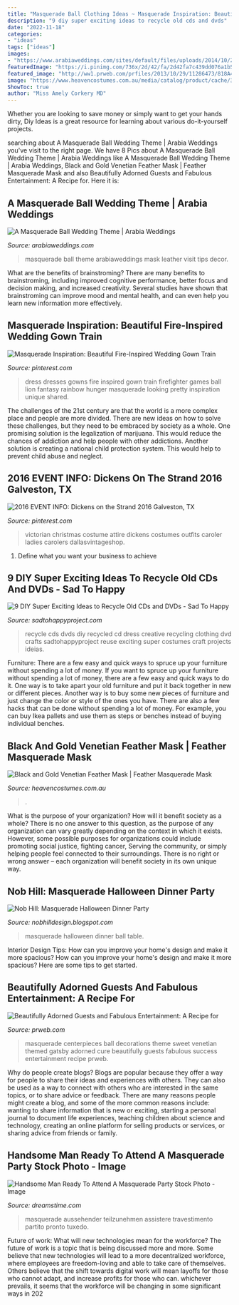 ```yaml
---
title: "Masquerade Ball Clothing Ideas ~ Masquerade Inspiration: Beautiful Fire-inspired Wedding Gown Train"
description: "9 diy super exciting ideas to recycle old cds and dvds"
date: "2022-11-18"
categories:
- "ideas"
tags: ["ideas"]
images:
- "https://www.arabiaweddings.com/sites/default/files/uploads/2014/10/27/bride2.jpg"
featuredImage: "https://i.pinimg.com/736x/2d/42/fa/2d42fa7c439dd076a1b56286b803cb35--rainbow-wedding-dress-wedding-dress-train.jpg?b=t"
featured_image: "http://ww1.prweb.com/prfiles/2013/10/29/11286473/818A4019.jpg"
image: "https://www.heavencostumes.com.au/media/catalog/product/cache/3ca7c4de79fd9294a778cbfdebc9dde4/e/-/e-cx-07150-elevate-costumes-eleganttall-feather-masquerade-mask-in-black-and-gold-1000_1.jpg"
ShowToc: true
author: "Miss Amely Corkery MD"
---
```



Whether you are looking to save money or simply want to get your hands dirty, Diy Ideas is a great resource for learning about various do-it-yourself projects.

	

		
searching about A Masquerade Ball Wedding Theme | Arabia Weddings you've visit to the right page. We have 8 Pics about A Masquerade Ball Wedding Theme | Arabia Weddings like A Masquerade Ball Wedding Theme | Arabia Weddings, Black and Gold Venetian Feather Mask | Feather Masquerade Mask and also Beautifully Adorned Guests and Fabulous Entertainment: A Recipe for. Here it is:
		
    
## A Masquerade Ball Wedding Theme | Arabia Weddings

<img loading=lazy src="https://www.arabiaweddings.com/sites/default/files/uploads/2014/10/27/bride2.jpg" onerror="this.onerror=null;this.src='https://tse1.mm.bing.net/th?id=OIP.6rV8snhY5aPsfm6c4bn9zgHaLH&amp;pid=15.1';" alt="A Masquerade Ball Wedding Theme | Arabia Weddings">

_Source: arabiaweddings.com_

>masquerade ball theme arabiaweddings mask leather visit tips decor. 

	

What are the benefits of brainstroming?
There are many benefits to brainstroming, including improved cognitive performance, better focus and decision making, and increased creativity. Several studies have shown that brainstroming can improve mood and mental health, and can even help you learn new information more effectively.

    
## Masquerade Inspiration: Beautiful Fire-Inspired Wedding Gown Train

<img loading=lazy src="https://i.pinimg.com/736x/2d/42/fa/2d42fa7c439dd076a1b56286b803cb35--rainbow-wedding-dress-wedding-dress-train.jpg?b=t" onerror="this.onerror=null;this.src='https://tse2.mm.bing.net/th?id=OIP.vjwlxYO3L-rySLdE3xgdoAHaL3&amp;pid=15.1';" alt="Masquerade Inspiration: Beautiful Fire-Inspired Wedding Gown Train">

_Source: pinterest.com_

>dress dresses gowns fire inspired gown train firefighter games ball lion fantasy rainbow hunger masquerade looking pretty inspiration unique shared. 

	

The challenges of the 21st century are that the world is a more complex place and people are more divided. There are new ideas on how to solve these challenges, but they need to be embraced by society as a whole. One promising solution is the legalization of marijuana. This would reduce the chances of addiction and help people with other addictions. Another solution is creating a national child protection system. This would help to prevent child abuse and neglect.

    
## 2016 EVENT INFO: Dickens On The Strand 2016 Galveston, TX

<img loading=lazy src="https://i.pinimg.com/736x/fc/64/1d/fc641de8c778d00b084d5ffd155bc516--victorian-costume-costume-shop.jpg" onerror="this.onerror=null;this.src='https://tse1.mm.bing.net/th?id=OIP.Bh2W1tq6phEf2uTLMcJXjQHaOX&amp;pid=15.1';" alt="2016 EVENT INFO: Dickens on the Strand 2016 Galveston, TX">

_Source: pinterest.com_

>victorian christmas costume attire dickens costumes outfits caroler ladies carolers dallasvintageshop. 

	

1. Define what you want your business to achieve 

    
## 9 DIY Super Exciting Ideas To Recycle Old CDs And DVDs - Sad To Happy

<img loading=lazy src="https://sadtohappyproject.com/wp-content/uploads/2014/12/recycle-old-cds-crafts-recycle-old-dvds-reuse-recycle-old-cds-dvds1sds1.jpg" onerror="this.onerror=null;this.src='https://tse1.mm.bing.net/th?id=OIP.QUrUHWjGadkzxhxMT7znvQHaHa&amp;pid=15.1';" alt="9 DIY Super Exciting Ideas to Recycle Old CDs and DVDs - Sad To Happy">

_Source: sadtohappyproject.com_

>recycle cds dvds diy recycled cd dress creative recycling clothing dvd crafts sadtohappyproject reuse exciting super costumes craft projects ideias. 

	

Furniture: There are a few easy and quick ways to spruce up your furniture without spending a lot of money.
If you want to spruce up your furniture without spending a lot of money, there are a few easy and quick ways to do it. One way is to take apart your old furniture and put it back together in new or different pieces. Another way is to buy some new pieces of furniture and just change the color or style of the ones you have. There are also a few hacks that can be done without spending a lot of money. For example, you can buy Ikea pallets and use them as steps or benches instead of buying individual benches.

    
## Black And Gold Venetian Feather Mask | Feather Masquerade Mask

<img loading=lazy src="https://www.heavencostumes.com.au/media/catalog/product/cache/3ca7c4de79fd9294a778cbfdebc9dde4/e/-/e-cx-07150-elevate-costumes-eleganttall-feather-masquerade-mask-in-black-and-gold-1000_1.jpg" onerror="this.onerror=null;this.src='https://tse2.mm.bing.net/th?id=OIP.x_NAmR7k9iEAiXz0a9ttxwHaKW&amp;pid=15.1';" alt="Black and Gold Venetian Feather Mask | Feather Masquerade Mask">

_Source: heavencostumes.com.au_

>. 

	

What is the purpose of your organization? How will it benefit society as a whole?
There is no one answer to this question, as the purpose of any organization can vary greatly depending on the context in which it exists. However, some possible purposes for organizations could include promoting social justice, fighting cancer, Serving the community, or simply helping people feel connected to their surroundings. There is no right or wrong answer – each organization will benefit society in its own unique way.

    
## Nob Hill: Masquerade Halloween Dinner Party

<img loading=lazy src="http://1.bp.blogspot.com/-ichUszvQ-Ng/UnHfblwsWqI/AAAAAAAAEC8/pDrPl2zdKDs/s1600/Masquerade+table+WM.jpg" onerror="this.onerror=null;this.src='https://tse2.mm.bing.net/th?id=OIP.fCcuPzQWlZLyya3VDdFgNwHaLH&amp;pid=15.1';" alt="Nob Hill: Masquerade Halloween Dinner Party">

_Source: nobhilldesign.blogspot.com_

>masquerade halloween dinner ball table. 

	

Interior Design Tips: How can you improve your home's design and make it more spacious?
How can you improve your home's design and make it more spacious? Here are some tips to get started.

    
## Beautifully Adorned Guests And Fabulous Entertainment: A Recipe For

<img loading=lazy src="http://ww1.prweb.com/prfiles/2013/10/29/11286473/818A4019.jpg" onerror="this.onerror=null;this.src='https://tse4.mm.bing.net/th?id=OIP.LFQTnpmFf02a103VHmCJRwHaJQ&amp;pid=15.1';" alt="Beautifully Adorned Guests and Fabulous Entertainment: A Recipe for">

_Source: prweb.com_

>masquerade centerpieces ball decorations theme sweet venetian themed gatsby adorned cure beautifully guests fabulous success entertainment recipe prweb. 

	

Why do people create blogs?
Blogs are popular because they offer a way for people to share their ideas and experiences with others. They can also be used as a way to connect with others who are interested in the same topics, or to share advice or feedback. There are many reasons people might create a blog, and some of the more common reasons include: wanting to share information that is new or exciting, starting a personal journal to document life experiences, teaching children about science and technology, creating an online platform for selling products or services, or sharing advice from friends or family.

    
## Handsome Man Ready To Attend A Masquerade Party Stock Photo - Image

<img loading=lazy src="https://thumbs.dreamstime.com/z/handsome-man-ready-to-attend-masquerade-party-sitting-park-bench-wearing-tuxedo-wearing-mask-his-hand-ball-mask-44348562.jpg" onerror="this.onerror=null;this.src='https://tse4.mm.bing.net/th?id=OIP.SeBwgPeq4xCHvFbRzuQFiQHaKD&amp;pid=15.1';" alt="Handsome Man Ready To Attend A Masquerade Party Stock Photo - Image">

_Source: dreamstime.com_

>masquerade aussehender teilzunehmen assistere travestimento partito pronto tuxedo. 

	

Future of work: What will new technologies mean for the workforce?
The future of work is a topic that is being discussed more and more. Some believe that new technologies will lead to a more decentralized workforce, where employees are freedom-loving and able to take care of themselves. Others believe that the shift towards digital work will mean layoffs for those who cannot adapt, and increase profits for those who can. whichever prevails, it seems that the workforce will be changing in some significant ways in 202
